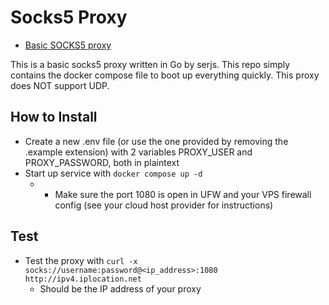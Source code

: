 # Socks5 Proxy

- [Basic SOCKS5 proxy](https://github.com/serjs/socks5-server)

This is a basic socks5 proxy written in Go by serjs. This repo simply contains the docker compose file to boot up everything quickly. This proxy does NOT support UDP.

## How to Install

- Create a new .env file (or use the one provided by removing the .example extension) with 2 variables PROXY_USER and PROXY_PASSWORD, both in plaintext
- Start up service with `docker compose up -d`
  - - Make sure the port 1080 is open in UFW and your VPS firewall config (see your cloud host provider for instructions)

## Test
- Test the proxy with `curl -x socks://username:password@<ip_address>:1080 http://ipv4.iplocation.net`
  - Should be the IP address of your proxy
